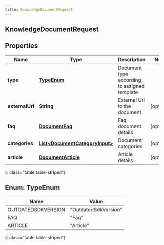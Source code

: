 ```yaml
---
title: KnowledgeDocumentRequest
---
```


## KnowledgeDocumentRequest

## Properties

| Name            | Type                                                                                   | Description                                  | Notes      |
| --------------- | -------------------------------------------------------------------------------------- | -------------------------------------------- | ---------- |
| **type**        | [**TypeEnum**](#TypeEnum)<!---->                                                       | Document type according to assigned template |            |
| **externalUrl** | <!----><!---->**String**<!---->                                                        | External Url to the document                 | [optional] |
| **faq**         | <!----><!---->[**DocumentFaq**](DocumentFaq.md)<!---->                                 | Faq document details                         | [optional] |
| **categories**  | <!----><!---->[**List&lt;DocumentCategoryInput&gt;**](DocumentCategoryInput.md)<!----> | Document categories                          | [optional] |
| **article**     | <!----><!---->[**DocumentArticle**](DocumentArticle.md)<!---->                         | Article details                              | [optional] |

{: class="table table-striped"}

<a name="TypeEnum"></a>

## Enum: TypeEnum

| Name               | Value                          |
| ------------------ | ------------------------------ |
| OUTDATEDSDKVERSION | &quot;OutdatedSdkVersion&quot; |
| FAQ                | &quot;Faq&quot;                |
| ARTICLE            | &quot;Article&quot;            |

{: class="table table-striped"}
